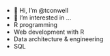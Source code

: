 - 👋 Hi, I’m @tconwell
- 👀 I’m interested in ... 
- R programming
- Web development with R
- Data architecture & engineering
- SQL

<!---
tconwell/tconwell is a ✨ special ✨ repository because its `README.md` (this file) appears on your GitHub profile.
You can click the Preview link to take a look at your changes.
--->
